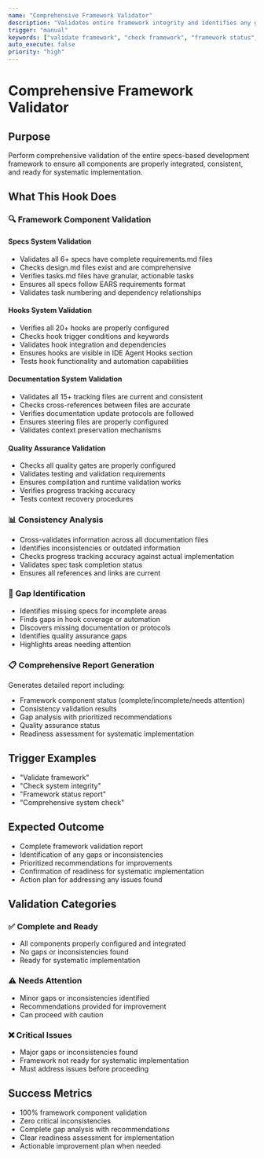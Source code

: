 ```yaml
---
name: "Comprehensive Framework Validator"
description: "Validates entire framework integrity and identifies any gaps or inconsistencies"
trigger: "manual"
keywords: ["validate framework", "check framework", "framework status", "system check"]
auto_execute: false
priority: "high"
---
```


# Comprehensive Framework Validator

## Purpose
Perform comprehensive validation of the entire specs-based development framework to ensure all components are properly integrated, consistent, and ready for systematic implementation.

## What This Hook Does

### 🔍 **Framework Component Validation**

#### **Specs System Validation**
- Validates all 6+ specs have complete requirements.md files
- Checks design.md files exist and are comprehensive
- Verifies tasks.md files have granular, actionable tasks
- Ensures all specs follow EARS requirements format
- Validates task numbering and dependency relationships

#### **Hooks System Validation**
- Verifies all 20+ hooks are properly configured
- Checks hook trigger conditions and keywords
- Validates hook integration and dependencies
- Ensures hooks are visible in IDE Agent Hooks section
- Tests hook functionality and automation capabilities

#### **Documentation System Validation**
- Validates all 15+ tracking files are current and consistent
- Checks cross-references between files are accurate
- Verifies documentation update protocols are followed
- Ensures steering files are properly configured
- Validates context preservation mechanisms

#### **Quality Assurance Validation**
- Checks all quality gates are properly configured
- Validates testing and validation requirements
- Ensures compilation and runtime validation works
- Verifies progress tracking accuracy
- Tests context recovery procedures

### 📊 **Consistency Analysis**
- Cross-validates information across all documentation files
- Identifies inconsistencies or outdated information
- Checks progress tracking accuracy against actual implementation
- Validates spec task completion status
- Ensures all references and links are current

### 🚨 **Gap Identification**
- Identifies missing specs for incomplete areas
- Finds gaps in hook coverage or automation
- Discovers missing documentation or protocols
- Identifies quality assurance gaps
- Highlights areas needing attention

### 📋 **Comprehensive Report Generation**
Generates detailed report including:
- Framework component status (complete/incomplete/needs attention)
- Consistency validation results
- Gap analysis with prioritized recommendations
- Quality assurance status
- Readiness assessment for systematic implementation

## Trigger Examples
- "Validate framework"
- "Check system integrity"
- "Framework status report"
- "Comprehensive system check"

## Expected Outcome
- Complete framework validation report
- Identification of any gaps or inconsistencies
- Prioritized recommendations for improvements
- Confirmation of readiness for systematic implementation
- Action plan for addressing any issues found

## Validation Categories

### ✅ **Complete and Ready**
- All components properly configured and integrated
- No gaps or inconsistencies found
- Ready for systematic implementation

### ⚠️ **Needs Attention**
- Minor gaps or inconsistencies identified
- Recommendations provided for improvement
- Can proceed with caution

### ❌ **Critical Issues**
- Major gaps or inconsistencies found
- Framework not ready for systematic implementation
- Must address issues before proceeding

## Success Metrics
- 100% framework component validation
- Zero critical inconsistencies
- Complete gap analysis with recommendations
- Clear readiness assessment for implementation
- Actionable improvement plan when needed